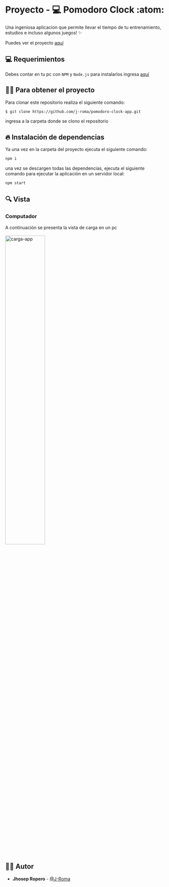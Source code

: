 # Proyecto - :computer: Pomodoro Clock :atom:

Una ingeniosa aplicacion que permite llevar el tiempo de tu entrenamiento, estudios e incluso algunos juegos! :sparkles:


Puedes ver el proyecto [aquí](https://pomodoro-clock-app-2021.netlify.app)

## :computer: Requerimientos

Debes contar en tu pc con `NPM` y `Node.js` para instalarlos ingresa [aquí](https://nodejs.org/en/)

## :technologist: Para obtener el proyecto

Para clonar este repositorio realiza el siguiente comando:

```bash
$ git clone https://github.com/j-roma/pomodoro-clock-app.git 
```
ingresa a la carpeta donde se clono el repositorio

## 🔥 Instalación de dependencias

Ya una vez en la carpeta del proyecto ejecuta el siguiente comando:

```bash
npm i
```

una vez se descargen todas las dependencias, ejecuta el siguiente comando para ejecutar la aplicación en un servidor local:

```bash
npm start
```

## 🔍 Vista

### Computador
A continuación se presenta la vista de carga en un pc
<br></br>
<img src='https://i.imgur.com/HvYWqBg.png' alt='carga-app' width=50%>

## :man_technologist: Autor

* **Jhosep Ropero**  - [@J-Roma](https://github.com/J-Roma)
